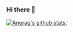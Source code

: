 ### Hi there 👋

[![Anurag's github stats](https://github-readme-stats.vercel.app/api?username=pedrohcalado)](https://github.com/anuraghazra/github-readme-stats);
